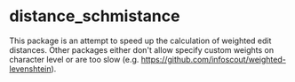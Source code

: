 # distance_schmistance

This package is an attempt to speed up the calculation of weighted edit distances. Other packages either don't allow specify custom weights on character level or are too slow (e.g. https://github.com/infoscout/weighted-levenshtein).